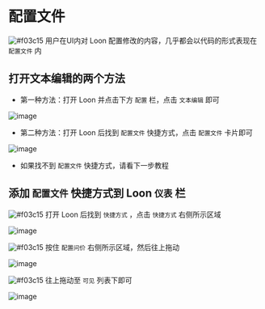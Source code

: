 # 配置文件

![#f03c15](https://placehold.it/15/f03c15/000000?text=+) 用户在UI内对 Loon 配置修改的内容，几乎都会以代码的形式表现在 `配置文件` 内

## 打开文本编辑的两个方法

- 第一种方法：打开 Loon 并点击下方 `配置` 栏，点击 `文本编辑` 即可

![image](https://raw.githubusercontent.com/chiupam/tutorial-image/master/Loon/Plus/Configuration_UI.jpg)

- 第二种方法：打开 Loon 后找到 `配置文件` 快捷方式，点击 `配置文件` 卡片即可

![image](https://raw.githubusercontent.com/chiupam/tutorial-image/master/Loon/Plus/Configuration_Module.jpg)

  - 如果找不到 `配置文件` 快捷方式，请看下一步教程
  
## 添加 `配置文件` 快捷方式到 Loon `仪表` 栏

![#f03c15](https://placehold.it/15/f03c15/000000?text=+) 打开 Loon 后找到 `快捷方式` ，点击 `快捷方式` 右侧所示区域

![image](https://raw.githubusercontent.com/chiupam/tutorial-image/master/Loon/Plus/Configuration_1.jpg)

![#f03c15](https://placehold.it/15/f03c15/000000?text=+) 按住 `配置问价` 右侧所示区域，然后往上拖动

![image](https://raw.githubusercontent.com/chiupam/tutorial-image/master/Loon/Plus/Configuration_2.jpg)

![#f03c15](https://placehold.it/15/f03c15/000000?text=+) 往上拖动至 `可见` 列表下即可

![image](https://raw.githubusercontent.com/chiupam/tutorial-image/master/Loon/Plus/Configuration_3.jpg)

